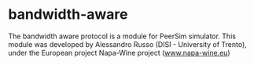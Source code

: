 bandwidth-aware
===============

The bandwidth aware protocol is a module for PeerSim simulator. This module was developed by Alessandro Russo (DISI - University  of Trento), under the European project Napa-Wine project (www.napa-wine.eu)
